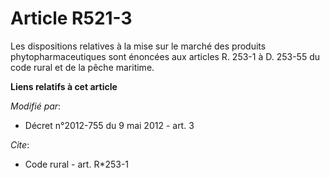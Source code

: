 # Article R521-3

Les dispositions relatives à la mise sur le marché des produits phytopharmaceutiques sont énoncées aux articles R. 253-1 à D.
253-55 du code rural et de la pêche maritime.

**Liens relatifs à cet article**

_Modifié par_:

  - Décret n°2012-755 du 9 mai 2012 - art. 3

_Cite_:

  - Code rural - art. R*253-1
